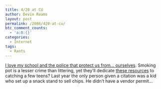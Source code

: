 ```yaml
---
title: 4/20 at CU
author: Devin Reams
layout: post
permalink: /2006/420-at-cu/
btc_comment_counts:
  - 'a:0:{}'
categories:
  - Internet
tags:
  - Rants
---
```

[I love my school and the police that protect us from&#8230; ourselves][1]. Smoking pot is a lesser crime than littering, yet they&#8217;ll dedicate [these resources][1] to catching a few teens? Last year the only person given a citation was a kid who set up a snack stand to sell chips. He didn&#8217;t have a vendor permit&#8230;

 [1]: http://www.colorado.edu/police/420_Photo_Album/index.htm